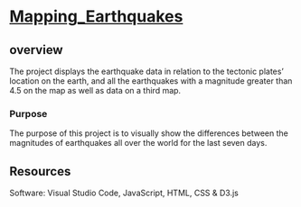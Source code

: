 # [Mapping_Earthquakes](https://summerginger.github.io/Mapping_Earthquakes/)
## overview
The project displays the earthquake data in relation to the tectonic plates’ location on the earth, and all the earthquakes with a magnitude greater than 4.5 on the map as well as data on a third map.
### Purpose
The purpose of this project is to visually show the differences between the magnitudes of earthquakes all over the world for the last seven days.
## Resources
Software: Visual Studio Code, JavaScript, HTML, CSS & D3.js

